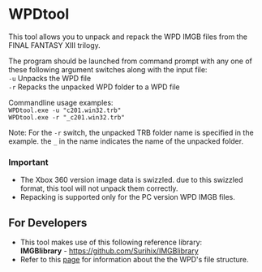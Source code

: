 # WPDtool
This tool allows you to unpack and repack the WPD IMGB files from the FINAL FANTASY XIII trilogy.

The program should be launched from command prompt with any one of these following argument switches along with the input file:
<br>``-u`` Unpacks the WPD file
<br>``-r`` Repacks the unpacked WPD folder to a WPD file

Commandline usage examples:
<br>``WPDtool.exe -u "c201.win32.trb" ``
<br>``WPDtool.exe -r "_c201.win32.trb" ``

Note: For the ``-r`` switch, the unpacked TRB folder name is specified in the example. the ``_`` in the name indicates the name of the unpacked folder.

### Important
- The Xbox 360 version image data is swizzled. due to this swizzled format, this tool will not unpack them correctly.
- Repacking is supported only for the PC version WPD IMGB files.

## For Developers
- This tool makes use of this following reference library:
<br>**IMGBlibrary** - https://github.com/Surihix/IMGBlibrary
- Refer to this [page](https://github.com/LR-Research-Team/Datalog/wiki/WPD-Pack-files) for information about the the WPD's file structure.
